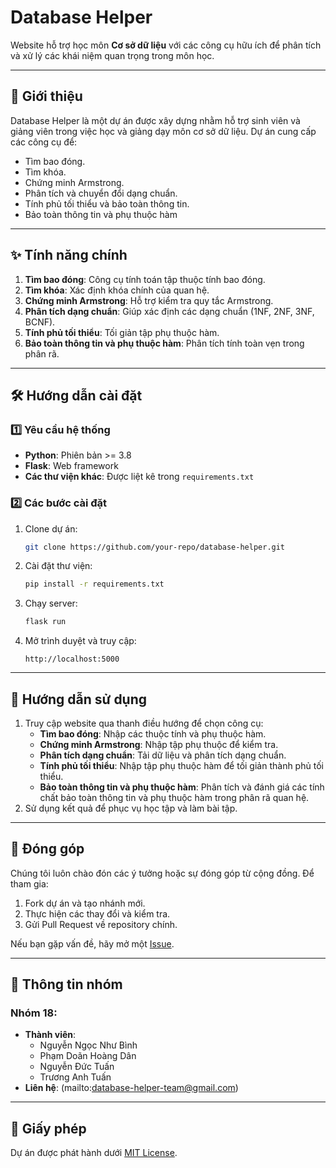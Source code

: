 # Database Helper

Website hỗ trợ học môn **Cơ sở dữ liệu** với các công cụ hữu ích để phân tích và xử lý các khái niệm quan trọng trong môn học.

---

## 🌟 **Giới thiệu**
Database Helper là một dự án được xây dựng nhằm hỗ trợ sinh viên và giảng viên trong việc học và giảng dạy môn cơ sở dữ liệu. Dự án cung cấp các công cụ để:
- Tìm bao đóng.
- Tìm khóa.
- Chứng minh Armstrong.
- Phân tích và chuyển đổi dạng chuẩn.
- Tính phủ tối thiểu và bảo toàn thông tin.
- Bảo toàn thông tin và phụ thuộc hàm

---

## ✨ **Tính năng chính**
1. **Tìm bao đóng**: Công cụ tính toán tập thuộc tính bao đóng.
2. **Tìm khóa**: Xác định khóa chính của quan hệ.
3. **Chứng minh Armstrong**: Hỗ trợ kiểm tra quy tắc Armstrong.
4. **Phân tích dạng chuẩn**: Giúp xác định các dạng chuẩn (1NF, 2NF, 3NF, BCNF).
5. **Tính phủ tối thiểu**: Tối giản tập phụ thuộc hàm.
6. **Bảo toàn thông tin và phụ thuộc hàm**: Phân tích tính toàn vẹn trong phân rã.

---

## 🛠️ **Hướng dẫn cài đặt**

### 1️⃣ Yêu cầu hệ thống
- **Python**: Phiên bản >= 3.8
- **Flask**: Web framework
- **Các thư viện khác**: Được liệt kê trong `requirements.txt`

### 2️⃣ Các bước cài đặt
1. Clone dự án:
   ```bash
   git clone https://github.com/your-repo/database-helper.git
   ```
2. Cài đặt thư viện:
   ```bash
   pip install -r requirements.txt
   ```
3. Chạy server:
   ```bash
   flask run
   ```
4. Mở trình duyệt và truy cập:
   ```
   http://localhost:5000
   ```

---

## 📖 **Hướng dẫn sử dụng**

1. Truy cập website qua thanh điều hướng để chọn công cụ:
   - **Tìm bao đóng**: Nhập các thuộc tính và phụ thuộc hàm.
   - **Chứng minh Armstrong**: Nhập tập phụ thuộc để kiểm tra.
   - **Phân tích dạng chuẩn**: Tải dữ liệu và phân tích dạng chuẩn.
   - **Tính phủ tối thiểu**: Nhập tập phụ thuộc hàm để tối giản thành phủ tối thiểu.
   - **Bảo toàn thông tin và phụ thuộc hàm**: Phân tích và đánh giá các tính chất bảo toàn thông tin và phụ thuộc hàm trong phân rã quan hệ.
2. Sử dụng kết quả để phục vụ học tập và làm bài tập.

---

## 🤝 **Đóng góp**

Chúng tôi luôn chào đón các ý tưởng hoặc sự đóng góp từ cộng đồng. Để tham gia:

1. Fork dự án và tạo nhánh mới.
2. Thực hiện các thay đổi và kiểm tra.
3. Gửi Pull Request về repository chính.

Nếu bạn gặp vấn đề, hãy mở một [Issue](https://github.com/your-repo/database-helper/issues).

---

## 👥 **Thông tin nhóm**

### Nhóm 18:
- **Thành viên**:
  - Nguyễn Ngọc Như Bình 
  - Phạm Doãn Hoàng Dân 
  - Nguyễn Đức Tuấn
  - Trương Anh Tuấn 
- **Liên hệ**: (mailto:database-helper-team@gmail.com)

---

## 📜 **Giấy phép**

Dự án được phát hành dưới [MIT License](LICENSE).
